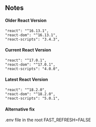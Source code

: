 ## Notes

#### Older React Version

```
"react": "^16.13.1",
"react-dom": "^16.13.1",
"react-scripts": "3.4.3",
```

#### Current React Version

```
"react": "^17.0.1",
"react-dom": "^17.0.1",
"react-scripts": "4.0.0",
```

#### Latest React Version

```
"react": "^18.2.0",
"react-dom": "^18.2.0",
"react-scripts": "5.0.1",
```

#### Alternative fix

.env file in the root
FAST_REFRESH=FALSE
